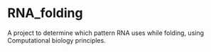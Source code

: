 # RNA_folding
A project to determine which pattern RNA uses while folding, using Computational biology principles.
